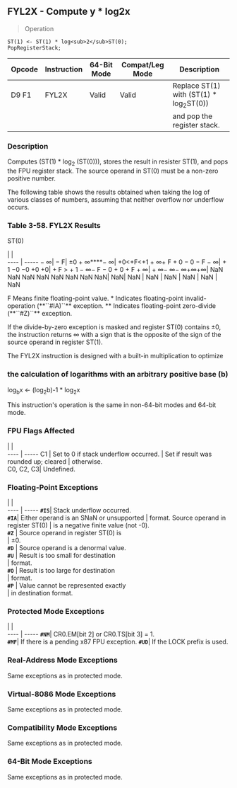 ## FYL2X - Compute y * log2x

> Operation

``` slim
ST(1) <- ST(1) * log<sub>2</sub>ST(0);
PopRegisterStack;

```

 Opcode| Instruction| 64-Bit Mode| Compat/Leg Mode| Description                                      
 ---  | --- | --- | --- | ---
 D9 F1 | FYL2X      | Valid      | Valid          | Replace ST(1) with (ST(1) * log<sub>2</sub>ST(0))
       |            |            |                | and pop the register stack.                      

### Description
Computes (ST(1) \* log<sub>2</sub> (ST(0))), stores the result in resister ST(1),
and pops the FPU register stack. The source operand in ST(0) must be a non-zero
positive number.

The following table shows the results obtained when taking the log of various
classes of numbers, assuming that neither overflow nor underflow occurs.


### Table 3-58. FYL2X Results
ST(0)

   | |  
---- | -----
 − ∞| − F| ±0 + ∞****− ∞| +0<+F<+1 + ∞+ F + 0 − 0 − F − ∞| + 1 −0 −0 +0 +0| + F > + 1 − ∞− F − 0 + 0 + F + ∞| + ∞− ∞− ∞+∞+∞| NaN NaN NaN NaN NaN NaN NaN
 NaN| NaN| NaN          | NaN                            | NaN            | NaN                             | NaN          | NaN                        
<aside class="notification">
F Means finite floating-point value. * Indicates floating-point invalid-operation
(**``#IA)``** exception. ** Indicates floating-point zero-divide (**``#Z)``** exception.
</aside>

If the divide-by-zero exception is masked and register ST(0) contains ±0, the
instruction returns ∞ with a sign that is the opposite of the sign of the source
operand in register ST(1).

The FYL2X instruction is designed with a built-in multiplication to optimize
### the calculation of logarithms with an arbitrary positive base (b)

log<sub>b</sub>x ← (log<sub>2</sub>b)-1 * log<sub>2</sub>x

This instruction's operation is the same in non-64-bit modes and 64-bit mode.



### FPU Flags Affected
   | |  
---- | -----
 C1        | Set to 0 if stack underflow occurred.
           | Set if result was rounded up; cleared
           | otherwise.                           
 C0, C2, C3| Undefined.                           

### Floating-Point Exceptions
   | |  
---- | -----
 **``#IS``**| Stack underflow occurred.               
 **``#IA``**| Either operand is an SNaN or unsupported
    | format. Source operand in register ST(0)
    | is a negative finite value (not -0).    
 **``#Z``** | Source operand in register ST(0) is     
    | ±0.                                     
 **``#D``** | Source operand is a denormal value.     
 **``#U``** | Result is too small for destination     
    | format.                                 
 **``#O``** | Result is too large for destination     
    | format.                                 
 **``#P``** | Value cannot be represented exactly     
    | in destination format.                  

### Protected Mode Exceptions
   | |  
---- | -----
 **``#NM``**| CR0.EM[bit 2] or CR0.TS[bit 3] = 1.     
 **``#MF``**| If there is a pending x87 FPU exception.
 **``#UD``**| If the LOCK prefix is used.             

### Real-Address Mode Exceptions
Same exceptions as in protected mode.


### Virtual-8086 Mode Exceptions
Same exceptions as in protected mode.


### Compatibility Mode Exceptions
Same exceptions as in protected mode.


### 64-Bit Mode Exceptions
Same exceptions as in protected mode.
